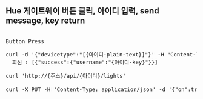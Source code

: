 ## Hue 게이트웨이 버튼 클릭, 아이디 입력, send message, key return

<pre>

Button Press 

curl -d '{"devicetype":"[{아이디-plain-text}]"}' -H "Content-Type: application/json" -X POST 'http://{주소}/api'
  회신 : [{"success":{"username":"{아이디-key}"}}]

curl 'http://{주소}/api/{아이디}/lights'

curl -X PUT -H 'Content-Type: application/json' -d '{"on":true}' 'http://{주소}/api/{아이디-key}/lights/{light번호}/state'

</pre>
 
